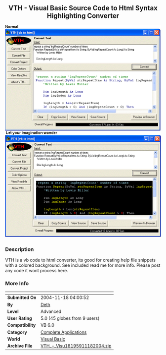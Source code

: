 ﻿<div align="center">

## VTH \- Visual Basic Source Code to Html Syntax Highlighting Converter

<img src="PIC20041117111405484.gif">
</div>

### Description

VTH is a vb code to html converter, its good for creating help file snippets with a colored background. See included read me for more info. Please post any code it wont process here.
 
### More Info
 


<span>             |<span>
---                |---
**Submitted On**   |2004-11-18 04:00:52
**By**             |[Deth](https://github.com/Planet-Source-Code/PSCIndex/blob/master/ByAuthor/deth.md)
**Level**          |Advanced
**User Rating**    |5.0 (45 globes from 9 users)
**Compatibility**  |VB 6\.0
**Category**       |[Complete Applications](https://github.com/Planet-Source-Code/PSCIndex/blob/master/ByCategory/complete-applications__1-27.md)
**World**          |[Visual Basic](https://github.com/Planet-Source-Code/PSCIndex/blob/master/ByWorld/visual-basic.md)
**Archive File**   |[VTH\_\-\_Visu18195911182004\.zip](https://github.com/Planet-Source-Code/deth-vth-visual-basic-source-code-to-html-syntax-highlighting-converter__1-57295/archive/master.zip)








